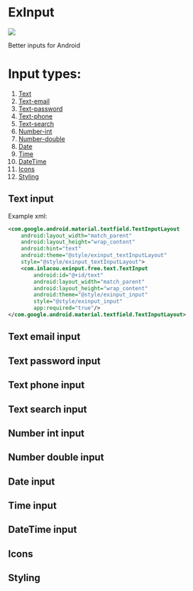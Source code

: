 # ExInput

[![](https://jitpack.io/v/inlacou/ExInput.svg)](https://jitpack.io/#inlacou/ExInput)

Better inputs for Android

# Input types:

1. [Text](#text-input)
2. [Text-email](#text-email-input)
3. [Text-password](#text-password-input)
4. [Text-phone](#text-phone-input)
5. [Text-search](#text-search-input)
6. [Number-int](#number-int-input)
7. [Number-double](#number-double-input)
8. [Date](#date-input)
9. [Time](#time-input)
10. [DateTime](#datetime-input)
11. [Icons](#icons)
11. [Styling](#styling)

## Text input

Example xml:
```xml
<com.google.android.material.textfield.TextInputLayout
	android:layout_width="match_parent"
	android:layout_height="wrap_content"
	android:hint="text"
	android:theme="@style/exinput_textInputLayout"
	style="@style/exinput_textInputLayout">
	<com.inlacou.exinput.free.text.TextInput
		android:id="@+id/text"
		android:layout_width="match_parent"
		android:layout_height="wrap_content"
		android:theme="@style/exinput_input"
		style="@style/exinput_input"
		app:required="true"/>
</com.google.android.material.textfield.TextInputLayout>
```

## Text email input
## Text password input
## Text phone input
## Text search input
## Number int input
## Number double input
## Date input
## Time input
## DateTime input
## Icons
## Styling
